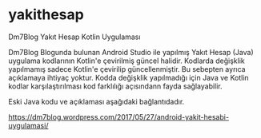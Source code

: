 # yakithesap
Dm7Blog Yakıt Hesap Kotlin Uygulaması

Dm7Blog Blogunda bulunan Android Studio ile yapılmış Yakıt Hesap (Java) uygulama kodlarının Kotlin'e çevirilmiş güncel halidir.
Kodlarda değişklik yapılmamış sadece Kotlin'e çevirilip güncellenmiştir. Bu sebepten ayrıca açıklamaya ihtiyaç yoktur. 
Kodda değişklik yapılmadığı için Java ve Kotlin kodlar karşılaştırılması kod farklılığı açısındann fayda sağlayabilir.

Eski Java kodu ve açıklaması aşağıdaki bağlantıdadır.

https://dm7blog.wordpress.com/2017/05/27/android-yakit-hesabi-uygulamasi/ 
